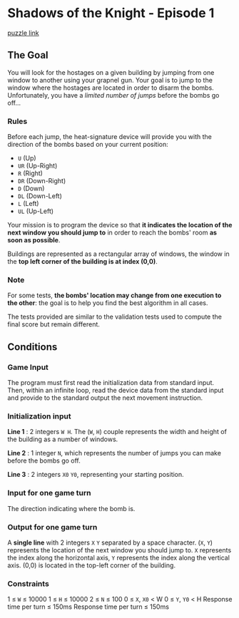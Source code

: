 # Shadows of the Knight - Episode 1
[puzzle link](https://www.codingame.com/training/medium/shadows-of-the-knight-episode-1)

## 	The Goal
You will look for the hostages on a given building by jumping from one window to another using your grapnel gun. Your goal is to jump to the window where the hostages are located in order to disarm the bombs. Unfortunately, you have a *limited number of jumps* before the bombs go off...

### Rules
Before each jump, the heat-signature device will provide you with the direction of the bombs based on your current position:
* `U` (Up)
* `UR` (Up-Right)
* `R` (Right)
* `DR` (Down-Right)
* `D` (Down)
* `DL` (Down-Left)
* `L` (Left)
* `UL` (Up-Left)

Your mission is to program the device so that **it indicates the location of the next window you should jump to** in order to reach the bombs' room **as soon as possible**.

Buildings are represented as a rectangular array of windows, the window in the **top left corner of the building is at index (0,0)**.

### Note
For some tests, **the bombs' location may change from one execution to the other**: the goal is to help you find the best algorithm in all cases.

The tests provided are similar to the validation tests used to compute the final score but remain different.


## Conditions
### Game Input
The program must first read the initialization data from standard input. Then, within an infinite loop, read the device data from the standard input and provide to the standard output the next movement instruction.

### Initialization input
**Line 1** : 2 integers `W H`. The (`W`, `H`) couple represents the width and height of the building as a number of windows.

**Line 2** : 1 integer `N`, which represents the number of jumps you can make before the bombs go off.

**Line 3** : 2 integers `X0` `Y0`, representing your starting position.

### Input for one game turn
The direction indicating where the bomb is.

### Output for one game turn
A **single line** with 2 integers `X` `Y` separated by a space character. (`X`, `Y`) represents the location of the next window you should jump to. `X` represents the index along the horizontal axis, `Y` represents the index along the vertical axis. (0,0) is located in the top-left corner of the building.

### Constraints
1 ≤ `W` ≤ 10000
1 ≤ `H` ≤ 10000
2 ≤ `N` ≤ 100
0 ≤ `X`, `X0` < W
0 ≤ `Y`, `Y0` < H
Response time per turn ≤ 150ms
Response time per turn ≤ 150ms
